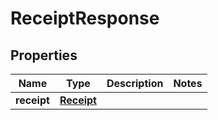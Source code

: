 

# ReceiptResponse

## Properties

Name | Type | Description | Notes
------------ | ------------- | ------------- | -------------
**receipt** | [**Receipt**](Receipt.md) |  | 



